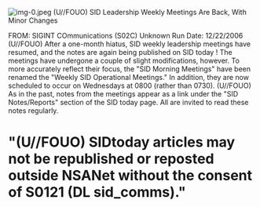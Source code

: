 ![img-0.jpeg](img-0.jpeg)
(U//FOUO) SID Leadership Weekly Meetings Are Back, With Minor Changes

FROM: SIGINT COmmunications (S02C)
Unknown
Run Date: 12/22/2006
(U//FOUO) After a one-month hiatus, SID weekly leadership meetings have resumed, and the notes are again being published on SID today ! The meetings have undergone a couple of slight modifications, however. To more accurately reflect their focus, the "SID Morning Meetings" have been renamed the "Weekly SID Operational Meetings." In addition, they are now scheduled to occur on Wednesdays at 0800 (rather than 0730).
(U//FOUO) As in the past, notes from the meetings appear as a link under the "SID Notes/Reports" section of the SID today page. All are invited to read these notes regularly.

# "(U//FOUO) SIDtoday articles may not be republished or reposted outside NSANet without the consent of S0121 (DL sid_comms)."
